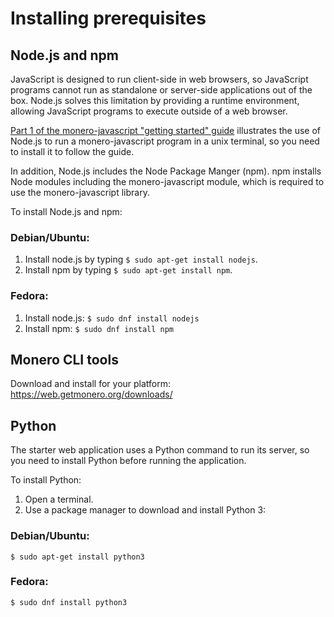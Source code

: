 # Installing prerequisites

## Node.js and npm

JavaScript is designed to run client-side in web browsers, so JavaScript programs cannot run as standalone or server-side applications out of the box. Node.js solves this limitation by providing a runtime environment, allowing JavaScript programs to execute outside of a web browser.

[Part 1 of the monero-javascript "getting started" guide](getting_started_p1.md) illustrates the use of Node.js to run a monero-javascript program in a unix terminal, so you need to install it to follow the guide.

In addition, Node.js includes the Node Package Manger (npm). npm installs Node modules including the monero-javascript module, which is required to use the monero-javascript library.

To install Node.js and npm:
### Debian/Ubuntu:

1. Install node.js by typing `$ sudo apt-get install nodejs`.
2. Install npm by typing `$ sudo apt-get install npm`.

### Fedora:

1. Install node.js:
  `$ sudo dnf install nodejs`
2. Install npm:
  `$ sudo dnf install npm`

## Monero CLI tools

Download and install for your platform: https://web.getmonero.org/downloads/

## Python

The starter web application uses a Python command to run its server, so you need to install Python before running the application.

To install Python:

1. Open a terminal.
2. Use a package manager to download and install Python 3:
### Debian/Ubuntu:

  `$ sudo apt-get install python3`
### Fedora:

  `$ sudo dnf install python3`
